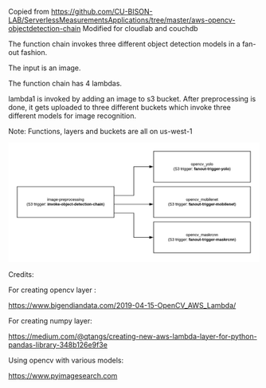 Copied from 
https://github.com/CU-BISON-LAB/ServerlessMeasurementsApplications/tree/master/aws-opencv-objectdetection-chain
Modified for cloudlab and couchdb 

The function chain invokes three different object detection models in a fan-out fashion.

The input is an image.

The function chain has 4 lambdas.


lambda1 is invoked by adding an image to s3 bucket. After preprocessing is done, it gets uploaded to three different buckets which invoke three different models for image recognition.

Note: Functions, layers and buckets are all on us-west-1

![Screenshot](object_detection.png)

Credits:

For creating opencv layer :

https://www.bigendiandata.com/2019-04-15-OpenCV_AWS_Lambda/

For creating numpy layer:

https://medium.com/@qtangs/creating-new-aws-lambda-layer-for-python-pandas-library-348b126e9f3e

Using opencv with various models:


https://www.pyimagesearch.com
